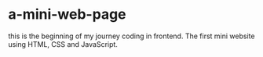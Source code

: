 # a-mini-web-page
this is the beginning of my journey coding in frontend. The first mini website using HTML, CSS and JavaScript.
